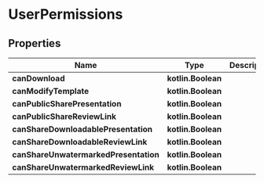 
# UserPermissions

## Properties
| Name | Type | Description | Notes |
| ------------ | ------------- | ------------- | ------------- |
| **canDownload** | **kotlin.Boolean** |  |  [optional] |
| **canModifyTemplate** | **kotlin.Boolean** |  |  [optional] |
| **canPublicSharePresentation** | **kotlin.Boolean** |  |  [optional] |
| **canPublicShareReviewLink** | **kotlin.Boolean** |  |  [optional] |
| **canShareDownloadablePresentation** | **kotlin.Boolean** |  |  [optional] |
| **canShareDownloadableReviewLink** | **kotlin.Boolean** |  |  [optional] |
| **canShareUnwatermarkedPresentation** | **kotlin.Boolean** |  |  [optional] |
| **canShareUnwatermarkedReviewLink** | **kotlin.Boolean** |  |  [optional] |



